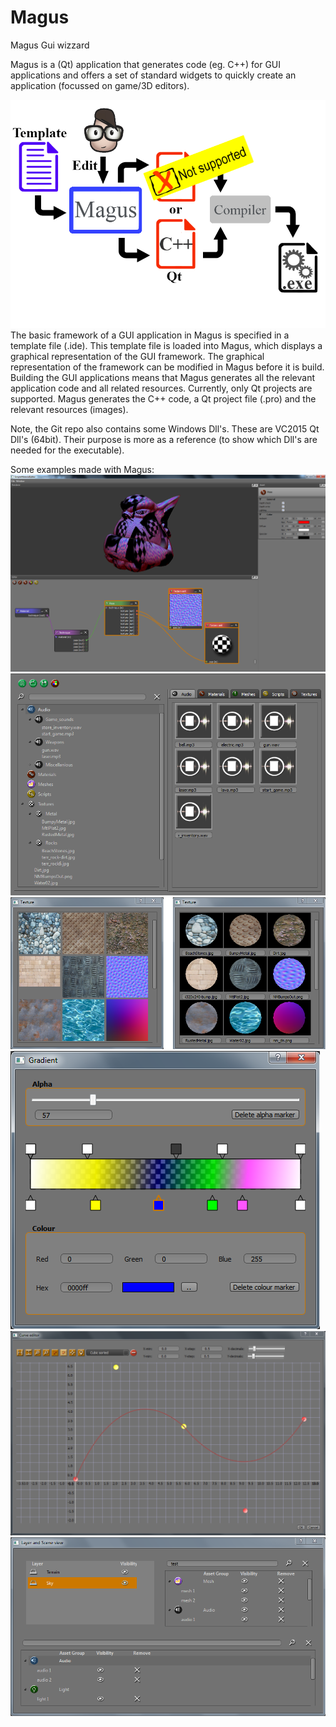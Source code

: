 # Magus
Magus Gui wizzard

Magus is a (Qt) application that generates code (eg. C++) for GUI applications and offers a set of standard widgets to quickly create an application (focussed on game/3D editors). 

![Magus overview](/Magus.png)
The basic framework of a GUI application in Magus is specified in a template file (.ide). This template file is loaded into Magus, which displays a graphical representation of the
GUI framework. The graphical representation of the framework can be modified in Magus before it is build. Building the GUI applications means that Magus generates all the 
relevant application code and all related resources.
Currently, only Qt projects are supported. Magus generates the C++ code, a Qt project file (.pro) and the relevant resources (images).

Note, the Git repo also contains some Windows Dll's. These are VC2015 Qt Dll's (64bit). Their purpose is more as a reference (to show which Dll's are needed for the executable).

Some examples made with Magus:
![Material editor](/materialeditor.png)
![Resource widget](/resource_widget.png)
![Texture selection](/magus_tex_sel.png)
![Gradient](/gradient.png)
![Curve editor](/curveeditor.png)
![Scene layer](/layer.png)
